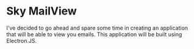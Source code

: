 # Sky MailView


I've decided to go ahead and spare some time in creating an application that will be able to view you emails. This application will be built using Electron.JS.
